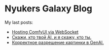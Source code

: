 # Nyukers Galaxy Blog
My last posts:
<!-- blogger articles start -->
- <a href="http://nyukers.blogspot.com/2025/08/hosting-comfyui-via-websocket.html" target="_blank">Hosting ComfyUI via WebSocket</a>
- <a href="http://nyukers.blogspot.com/2025/08/ai.html" target="_blank">Скажи, кто твой AI, и я скажу, кто ты.</a>
- <a href="http://nyukers.blogspot.com/2025/07/genai.html" target="_blank">Корректное разрешение картинки в GenAI.</a>

<!-- blogger articles end -->

